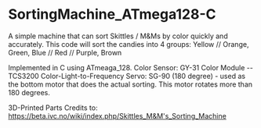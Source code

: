 # SortingMachine_ATmega128-C
A simple machine that can sort Skittles / M&Ms by color quickly and accurately. 
This code will sort the candies into 4 groups: Yellow // Orange, Green, Blue // Red // Purple, Brown

Implemented in C using ATmeaga_128.
Color Sensor: GY-31 Color Module -- TCS3200 Color-Light-to-Frequency
Servo: SG-90 (180 degree) - used as the bottom motor that does the actual sorting. This motor rotates more than 180 degrees.


3D-Printed Parts
Credits to: https://beta.ivc.no/wiki/index.php/Skittles_M&M's_Sorting_Machine
